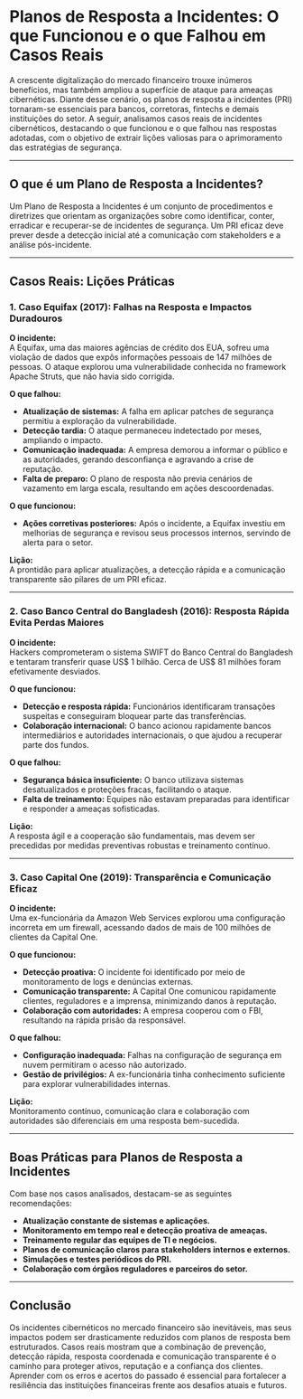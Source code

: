 # Planos de Resposta a Incidentes: O que Funcionou e o que Falhou em Casos Reais

A crescente digitalização do mercado financeiro trouxe inúmeros benefícios, mas também ampliou a superfície de ataque para ameaças cibernéticas. Diante desse cenário, os planos de resposta a incidentes (PRI) tornaram-se essenciais para bancos, corretoras, fintechs e demais instituições do setor. A seguir, analisamos casos reais de incidentes cibernéticos, destacando o que funcionou e o que falhou nas respostas adotadas, com o objetivo de extrair lições valiosas para o aprimoramento das estratégias de segurança.

---

## O que é um Plano de Resposta a Incidentes?

Um Plano de Resposta a Incidentes é um conjunto de procedimentos e diretrizes que orientam as organizações sobre como identificar, conter, erradicar e recuperar-se de incidentes de segurança. Um PRI eficaz deve prever desde a detecção inicial até a comunicação com stakeholders e a análise pós-incidente.

---

## Casos Reais: Lições Práticas

### 1. **Caso Equifax (2017): Falhas na Resposta e Impactos Duradouros**

**O incidente:**  
A Equifax, uma das maiores agências de crédito dos EUA, sofreu uma violação de dados que expôs informações pessoais de 147 milhões de pessoas. O ataque explorou uma vulnerabilidade conhecida no framework Apache Struts, que não havia sido corrigida.

**O que falhou:**
- **Atualização de sistemas:** A falha em aplicar patches de segurança permitiu a exploração da vulnerabilidade.
- **Detecção tardia:** O ataque permaneceu indetectado por meses, ampliando o impacto.
- **Comunicação inadequada:** A empresa demorou a informar o público e as autoridades, gerando desconfiança e agravando a crise de reputação.
- **Falta de preparo:** O plano de resposta não previa cenários de vazamento em larga escala, resultando em ações descoordenadas.

**O que funcionou:**
- **Ações corretivas posteriores:** Após o incidente, a Equifax investiu em melhorias de segurança e revisou seus processos internos, servindo de alerta para o setor.

**Lição:**  
A prontidão para aplicar atualizações, a detecção rápida e a comunicação transparente são pilares de um PRI eficaz.

---

### 2. **Caso Banco Central do Bangladesh (2016): Resposta Rápida Evita Perdas Maiores**

**O incidente:**  
Hackers comprometeram o sistema SWIFT do Banco Central do Bangladesh e tentaram transferir quase US$ 1 bilhão. Cerca de US$ 81 milhões foram efetivamente desviados.

**O que funcionou:**
- **Detecção e resposta rápida:** Funcionários identificaram transações suspeitas e conseguiram bloquear parte das transferências.
- **Colaboração internacional:** O banco acionou rapidamente bancos intermediários e autoridades internacionais, o que ajudou a recuperar parte dos fundos.

**O que falhou:**
- **Segurança básica insuficiente:** O banco utilizava sistemas desatualizados e proteções fracas, facilitando o ataque.
- **Falta de treinamento:** Equipes não estavam preparadas para identificar e responder a ameaças sofisticadas.

**Lição:**  
A resposta ágil e a cooperação são fundamentais, mas devem ser precedidas por medidas preventivas robustas e treinamento contínuo.

---

### 3. **Caso Capital One (2019): Transparência e Comunicação Eficaz**

**O incidente:**  
Uma ex-funcionária da Amazon Web Services explorou uma configuração incorreta em um firewall, acessando dados de mais de 100 milhões de clientes da Capital One.

**O que funcionou:**
- **Detecção proativa:** O incidente foi identificado por meio de monitoramento de logs e denúncias externas.
- **Comunicação transparente:** A Capital One comunicou rapidamente clientes, reguladores e a imprensa, minimizando danos à reputação.
- **Colaboração com autoridades:** A empresa cooperou com o FBI, resultando na rápida prisão da responsável.

**O que falhou:**
- **Configuração inadequada:** Falhas na configuração de segurança em nuvem permitiram o acesso não autorizado.
- **Gestão de privilégios:** A ex-funcionária tinha conhecimento suficiente para explorar vulnerabilidades internas.

**Lição:**  
Monitoramento contínuo, comunicação clara e colaboração com autoridades são diferenciais em uma resposta bem-sucedida.

---

## Boas Práticas para Planos de Resposta a Incidentes

Com base nos casos analisados, destacam-se as seguintes recomendações:

- **Atualização constante de sistemas e aplicações.**
- **Monitoramento em tempo real e detecção proativa de ameaças.**
- **Treinamento regular das equipes de TI e negócios.**
- **Planos de comunicação claros para stakeholders internos e externos.**
- **Simulações e testes periódicos do PRI.**
- **Colaboração com órgãos reguladores e parceiros do setor.**

---

## Conclusão

Os incidentes cibernéticos no mercado financeiro são inevitáveis, mas seus impactos podem ser drasticamente reduzidos com planos de resposta bem estruturados. Casos reais mostram que a combinação de prevenção, detecção rápida, resposta coordenada e comunicação transparente é o caminho para proteger ativos, reputação e a confiança dos clientes. Aprender com os erros e acertos do passado é essencial para fortalecer a resiliência das instituições financeiras frente aos desafios atuais e futuros.